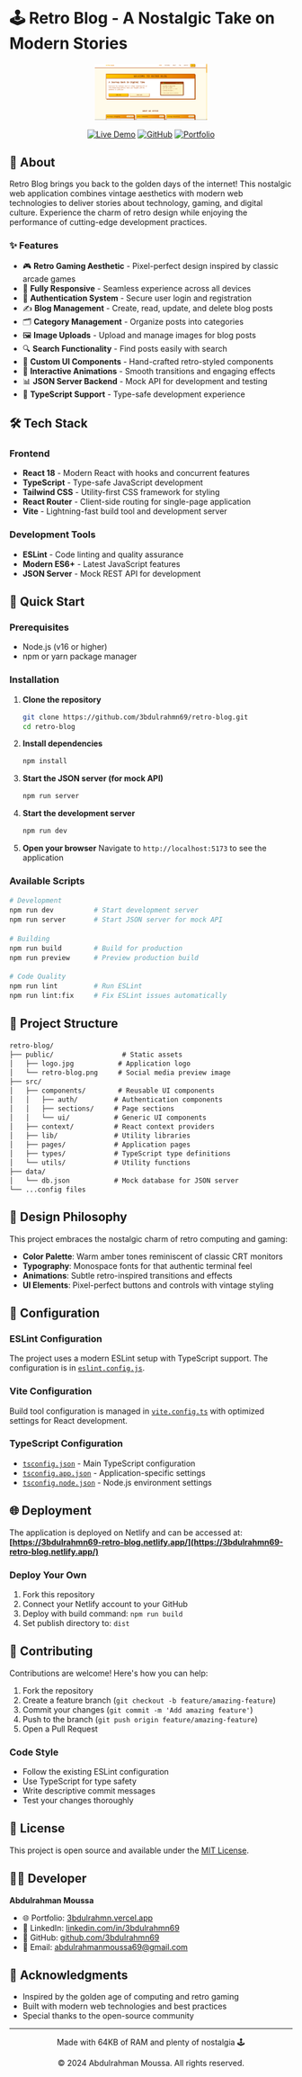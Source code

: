 # 🕹️ Retro Blog - A Nostalgic Take on Modern Stories

<div align="center">
  <img src="public/retro-blog.png" alt="Retro Blog" width="200"/>
  
  [![Live Demo](https://img.shields.io/badge/Live-Demo-amber?style=for-the-badge)](https://3bdulrahmn69-retro-blog.netlify.app/)
  [![GitHub](https://img.shields.io/badge/GitHub-Repository-black?style=for-the-badge&logo=github)](https://github.com/3bdulrahmn69/retro-blog)
  [![Portfolio](https://img.shields.io/badge/Portfolio-Visit-blue?style=for-the-badge)](https://3bdulrahmn.vercel.app/)
</div>

## 📖 About

Retro Blog brings you back to the golden days of the internet! This nostalgic web application combines vintage aesthetics with modern web technologies to deliver stories about technology, gaming, and digital culture. Experience the charm of retro design while enjoying the performance of cutting-edge development practices.

### ✨ Features

- 🎮 **Retro Gaming Aesthetic** - Pixel-perfect design inspired by classic arcade games
- 📱 **Fully Responsive** - Seamless experience across all devices
- 🔐 **Authentication System** - Secure user login and registration
- ✍️ **Blog Management** - Create, read, update, and delete blog posts
- 🗂️ **Category Management** - Organize posts into categories
- 🖼️ **Image Uploads** - Upload and manage images for blog posts
- 🔍 **Search Functionality** - Find posts easily with search
- 🎨 **Custom UI Components** - Hand-crafted retro-styled components
- 🌟 **Interactive Animations** - Smooth transitions and engaging effects
- 📊 **JSON Server Backend** - Mock API for development and testing
- 🎯 **TypeScript Support** - Type-safe development experience

## 🛠️ Tech Stack

### Frontend

- **React 18** - Modern React with hooks and concurrent features
- **TypeScript** - Type-safe JavaScript development
- **Tailwind CSS** - Utility-first CSS framework for styling
- **React Router** - Client-side routing for single-page application
- **Vite** - Lightning-fast build tool and development server

### Development Tools

- **ESLint** - Code linting and quality assurance
- **Modern ES6+** - Latest JavaScript features
- **JSON Server** - Mock REST API for development

## 🚀 Quick Start

### Prerequisites

- Node.js (v16 or higher)
- npm or yarn package manager

### Installation

1. **Clone the repository**

   ```bash
   git clone https://github.com/3bdulrahmn69/retro-blog.git
   cd retro-blog
   ```

2. **Install dependencies**

   ```bash
   npm install
   ```

3. **Start the JSON server (for mock API)**

   ```bash
   npm run server
   ```

4. **Start the development server**

   ```bash
   npm run dev
   ```

5. **Open your browser**
   Navigate to `http://localhost:5173` to see the application

### Available Scripts

```bash
# Development
npm run dev          # Start development server
npm run server       # Start JSON server for mock API

# Building
npm run build        # Build for production
npm run preview      # Preview production build

# Code Quality
npm run lint         # Run ESLint
npm run lint:fix     # Fix ESLint issues automatically
```

## 📁 Project Structure

```
retro-blog/
├── public/                 # Static assets
│   ├── logo.jpg           # Application logo
│   └── retro-blog.png     # Social media preview image
├── src/
│   ├── components/        # Reusable UI components
│   │   ├── auth/         # Authentication components
│   │   ├── sections/     # Page sections
│   │   └── ui/           # Generic UI components
│   ├── context/          # React context providers
│   ├── lib/              # Utility libraries
│   ├── pages/            # Application pages
│   ├── types/            # TypeScript type definitions
│   └── utils/            # Utility functions
├── data/
│   └── db.json           # Mock database for JSON server
└── ...config files
```

## 🎨 Design Philosophy

This project embraces the nostalgic charm of retro computing and gaming:

- **Color Palette**: Warm amber tones reminiscent of classic CRT monitors
- **Typography**: Monospace fonts for that authentic terminal feel
- **Animations**: Subtle retro-inspired transitions and effects
- **UI Elements**: Pixel-perfect buttons and controls with vintage styling

## 🔧 Configuration

### ESLint Configuration

The project uses a modern ESLint setup with TypeScript support. The configuration is in [`eslint.config.js`](eslint.config.js).

### Vite Configuration

Build tool configuration is managed in [`vite.config.ts`](vite.config.ts) with optimized settings for React development.

### TypeScript Configuration

- [`tsconfig.json`](tsconfig.json) - Main TypeScript configuration
- [`tsconfig.app.json`](tsconfig.app.json) - Application-specific settings
- [`tsconfig.node.json`](tsconfig.node.json) - Node.js environment settings

## 🌐 Deployment

The application is deployed on Netlify and can be accessed at:
**[https://3bdulrahmn69-retro-blog.netlify.app/](https://3bdulrahmn69-retro-blog.netlify.app/)**

### Deploy Your Own

1. Fork this repository
2. Connect your Netlify account to your GitHub
3. Deploy with build command: `npm run build`
4. Set publish directory to: `dist`

## 🤝 Contributing

Contributions are welcome! Here's how you can help:

1. Fork the repository
2. Create a feature branch (`git checkout -b feature/amazing-feature`)
3. Commit your changes (`git commit -m 'Add amazing feature'`)
4. Push to the branch (`git push origin feature/amazing-feature`)
5. Open a Pull Request

### Code Style

- Follow the existing ESLint configuration
- Use TypeScript for type safety
- Write descriptive commit messages
- Test your changes thoroughly

## 📄 License

This project is open source and available under the [MIT License](LICENSE).

## 👨‍💻 Developer

**Abdulrahman Moussa**

- 🌐 Portfolio: [3bdulrahmn.vercel.app](https://3bdulrahmn.vercel.app/)
- 💼 LinkedIn: [linkedin.com/in/3bdulrahmn69](https://linkedin.com/in/3bdulrahmn69)
- 🐙 GitHub: [github.com/3bdulrahmn69](https://github.com/3bdulrahmn69)
- 📧 Email: abdulrahmanmoussa69@gmail.com

## 🙏 Acknowledgments

- Inspired by the golden age of computing and retro gaming
- Built with modern web technologies and best practices
- Special thanks to the open-source community

---

<div align="center">
  <p>Made with 64KB of RAM and plenty of nostalgia 🕹️</p>
  <p>© 2024 Abdulrahman Moussa. All rights reserved.</p>
</div>
